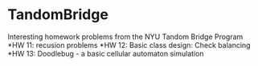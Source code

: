 # TandomBridge
Interesting homework problems from the NYU Tandom Bridge Program
*HW 11: recusion problems
*HW 12: Basic class design: Check balancing
*HW 13: Doodlebug - a basic cellular automaton simulation
